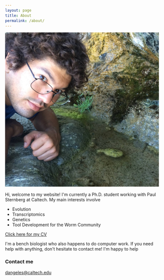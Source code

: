 ```yaml
---
layout: page
title: About
permalink: /about/
---
```

![photo of David Angeles-Albores](me.jpg)

Hi, welcome to my website! I'm currently a Ph.D. student working with Paul Sternberg at Caltech. My main interests involve
 * Evolution
 * Transcriptomics
 * Genetics
 * Tool Development for the Worm Community

[Click here for my CV](cv.pdf)

I'm a bench biologist who also happens to do computer work. If you need help with anything, don't hesitate to contact me! I'm happy to help

### Contact me

[dangeles@caltech.edu](mailto:dangeles@caltech.edu)
